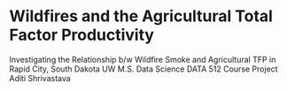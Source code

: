 # Wildfires and the Agricultural Total Factor Productivity
Investigating the Relationship b/w Wildfire Smoke and Agricultural TFP in Rapid City, South Dakota
UW M.S. Data Science DATA 512 Course Project
Aditi Shrivastava
